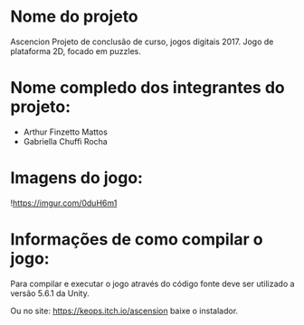 # Nome do projeto
Ascencion
Projeto de conclusão de curso, jogos digitais 2017.
Jogo de plataforma 2D, focado em puzzles.

# Nome compledo dos integrantes do projeto:

* Arthur Finzetto Mattos
* Gabriella Chuffi Rocha

# Imagens do jogo:

!https://imgur.com/0duH6m1

# Informações de como compilar o jogo:

Para compilar e executar o jogo através do código fonte deve ser utilizado a versão 5.6.1 da Unity.

Ou no site: https://keops.itch.io/ascension baixe o instalador.

